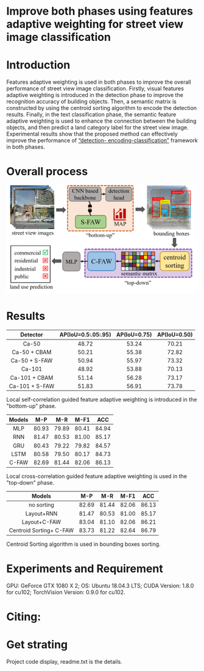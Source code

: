 # Improve both phases using features adaptive weighting for street view image classification
# Introduction
  Features adaptive weighting is used in both phases to improve the overall performance of street view image classification. Firstly, visual features adaptive weighting is 
introduced in the detection phase to improve the recognition accuracy of building objects. Then, a semantic matrix is constructed by using the centroid sorting algorithm to 
encode the detection results. Finally, in the text classification phase, the semantic feature adaptive weighting is used to enhance the connection between the building objects, 
and then predict a land category label for the street view image. Experimental results show that the proposed method can effectively improve the performance of [“detection-
encoding-classification”](https://github.com/nuotian1096/Context-Encoding-of-Detected-Buildings) framework in both phases.

# Overall process 
![总体流程](https://github.com/nuotian1096/Street-view-image-classification/blob/master/图片19.png)

# Results
| Detector | AP(IoU=0.5:.05:.95) | AP(IoU=0.75) | AP(IoU=0.50) |
|:--------:|:--:|:--:|:--:|
|    Ca-50   |    48.72 | 53.24 | 70.21 |
| Ca-50 + CBAM  | 50.21 |  55.38 |  72.82 |
| Ca-50 + S-FAW  | 50.94 |  55.97 |  73.32 |
|    Ca-101  |    48.92 | 53.88 | 70.13 |
| Ca-101 + CBAM | 51.14 |  56.28 |  73.17 |
| Ca-101 + S-FAW | 51.83 |  56.91 |  73.78 |

Local self-correlation guided feature adaptive weighting is introduced in the "bottom-up" phase.

| Models | M-P | M-R | M-F1 | ACC |
|:--------:|:--:|:--:|:--:|:--:|
| MLP | 80.93 | 79.89 | 80.41 | 84.94 |
| RNN | 81.47 | 80.53 | 81.00 | 85.17 |
| GRU | 80.43 | 79.22 | 79.82 | 84.57 |
| LSTM | 80.58 | 79.50 | 80.17 | 84.73 |
| C-FAW | 82.69 | 81.44 | 82.06 | 86.13 |

Local cross-correlation guided feature adaptive weighting is used in the "top-down" phase.

| Models | M-P | M-R | M-F1 | ACC |
|:--------:|:--:|:--:|:--:|:--:|
| no sorting | 82.69 | 81.44 | 82.06 | 86.13 |
| Layout+RNN | 81.47 | 80.53 | 81.00 | 85.17 |
| Layout+C-FAW | 83.04 | 81.10 | 82.06 | 86.21 |
| Centroid Sorting+ C-FAW | 83.73 | 81.22 | 82.64 | 86.79 |

Centroid Sorting algorithm is used in bounding boxes sorting.

# Experiments and Requirement
GPU: GeForce GTX 1080 X 2; OS: Ubuntu 18.04.3 LTS; CUDA Version: 1.8.0 for cu102; TorchVision Version: 0.9.0 for cu102. 

# Citing:

# Get strating
Project code display, readme.txt is the details.







